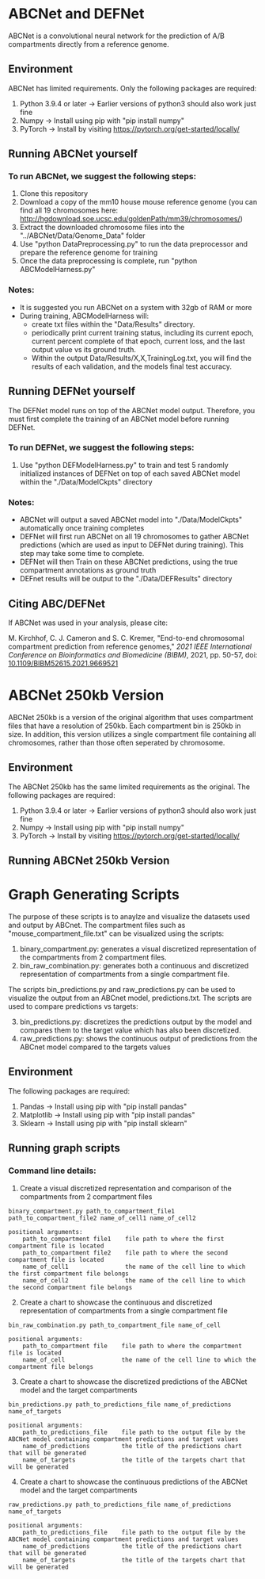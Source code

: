 ﻿# ABCNet and DEFNet

ABCNet is a convolutional neural network for the prediction of A/B compartments directly from a reference genome.

## Environment

ABCNet has limited requirements. Only the following packages are required:

1) Python 3.9.4 or later -> Earlier versions of python3 should also work just fine
2) Numpy -> Install using pip with "pip install numpy"
3) PyTorch -> Install by visiting https://pytorch.org/get-started/locally/


## Running ABCNet yourself

### To run ABCNet, we suggest the following steps:

1) Clone this repository
2) Download a copy of the mm10 house mouse reference genome (you can find all 19 chromosomes here: http://hgdownload.soe.ucsc.edu/goldenPath/mm39/chromosomes/)
3) Extract the downloaded chromosome files into the "../ABCNet/Data/Genome_Data" folder
4) Use "python DataPreprocessing.py" to run the data preprocessor and prepare the reference genome for training
5) Once the data preprocessing is complete, run "python ABCModelHarness.py"

### Notes:
- It is suggested you run ABCNet on a system with 32gb of RAM or more
- During training, ABCModelHarness will:
    - create txt files within the "Data/Results" directory.
    - periodically print current training status, including its current epoch, current percent complete of that epoch, current loss, and the last output value vs its ground truth.
    - Within the output Data/Results/X,X,TrainingLog.txt, you will find the results of each validation, and the models final test accuracy.

## Running DEFNet yourself

The DEFNet model runs on top of the ABCNet model output. Therefore, you must first complete the training of an ABCNet model before running DEFNet.

### To run DEFNet, we suggest the following steps:

1) Use "python DEFModelHarness.py" to train and test 5 randomly initialized instances of DEFNet on top of each saved ABCNet model within the "./Data/ModelCkpts" directory

### Notes:
- ABCNet will output a saved ABCNet model into "./Data/ModelCkpts" automatically once training completes
- DEFNet will first run ABCNet on all 19 chromosomes to gather ABCNet predictions (which are used as input to DEFNet during training). This step may take some time to complete.
- DEFNet will then Train on these ABCNet predictions, using the true compartment annotations as ground truth
- DEFnet results will be output to the "./Data/DEFResults" directory

## Citing ABC/DEFNet
If ABCNet was used in your analysis, please cite:

M. Kirchhof, C. J. Cameron and S. C. Kremer, "End-to-end chromosomal compartment prediction from reference genomes," _2021 IEEE International Conference on Bioinformatics and Biomedicine (BIBM)_, 2021, pp. 50-57, doi: [10.1109/BIBM52615.2021.9669521](https://doi.org/10.1109/BIBM52615.2021.9669521)

# ABCNet 250kb Version

ABCNet 250kb is a version of the original algorithm that uses compartment files that have a resolution of 250kb. Each compartment bin is 250kb in size. In addition, this version utilizes a single compartment file containing all chromosomes, rather than those often seperated by chromosome. 

## Environment

The ABCNet 250kb has the same limited requirements as the original. The following packages are required:

1) Python 3.9.4 or later -> Earlier versions of python3 should also work just fine
2) Numpy -> Install using pip with "pip install numpy"
3) PyTorch -> Install by visiting https://pytorch.org/get-started/locally/

## Running ABCNet 250kb Version



# Graph Generating Scripts

The purpose of these scripts is to anaylze and visualize the datasets used and output by ABCnet. The compartment files such as "mouse_compartment_file.txt" can be visualized using the scripts: 

1. binary_compartment.py: generates a visual discretized representation of the compartments from 2 compartment files.
2. bin_raw_combination.py: generates both a continuous and discretized representation of compartments from a single compartment file. 

The scripts bin_predictions.py and raw_predictions.py can be used to visualize the output from an ABCnet model, predictions.txt. The scripts are used to compare predictions vs targets:

3. bin_predictions.py: discretizes the predictions output by the model and compares them to the target value which has also been discretized. 
4. raw_predictions.py: shows the continuous output of predictions from the ABCnet model compared to the targets values

## Environment

The following packages are required:

1) Pandas -> Install using pip with "pip install pandas"
2) Matplotlib -> Install using pip with "pip install pandas"
3) Sklearn -> Install using pip with "pip install sklearn"

## Running graph scripts

### Command line details:

1. Create a visual discretized representation and comparison of the compartments from 2 compartment files
```
binary_compartment.py path_to_compartment_file1 path_to_compartment_file2 name_of_cell1 name_of_cell2

positional arguments:
    path_to_compartment file1    file path to where the first compartment file is located
    path_to_compartment file2    file path to where the second compartment file is located
    name_of_cell1                the name of the cell line to which the first compartment file belongs 
    name_of_cell2                the name of the cell line to which the second compartment file belongs 
```

2. Create a chart to showcase the continuous and discretized representation of compartments from a single compartment file
```
bin_raw_combination.py path_to_compartment_file name_of_cell

positional arguments:
    path_to_compartment file    file path to where the compartment file is located
    name_of_cell                the name of the cell line to which the compartment file belongs 
```

3. Create a chart to showcase the discretized predictions of the ABCNet model and the target compartments
```
bin_predictions.py path_to_predictions_file name_of_predictions name_of_targets

positional arguments:
    path_to_predictions_file    file path to the output file by the ABCNet model containing compartment predictions and target values
    name_of_predictions         the title of the predictions chart that will be generated 
    name_of_targets             the title of the targets chart that will be generated
```

4. Create a chart to showcase the continuous predictions of the ABCNet model and the target compartments
```
raw_predictions.py path_to_predictions_file name_of_predictions name_of_targets

positional arguments:
    path_to_predictions_file    file path to the output file by the ABCNet model containing compartment predictions and target values
    name_of_predictions         the title of the predictions chart that will be generated 
    name_of_targets             the title of the targets chart that will be generated
```




